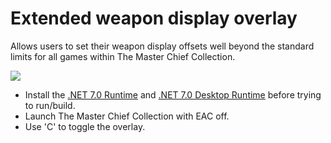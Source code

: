 # Extended weapon display overlay

Allows users to set their weapon display offsets well beyond the standard limits for all games within The Master Chief Collection.

![]("https://i.imgur.com/pPFZsF7.mp4")

- Install the [.NET 7.0 Runtime](https://dotnet.microsoft.com/en-us/download/dotnet/thank-you/runtime-7.0.14-windows-x64-installer) and [.NET 7.0 Desktop Runtime](https://dotnet.microsoft.com/en-us/download/dotnet/thank-you/runtime-desktop-7.0.14-windows-x64-installer) before trying to run/build.
- Launch The Master Chief Collection with EAC off.
- Use 'C' to toggle the overlay.
